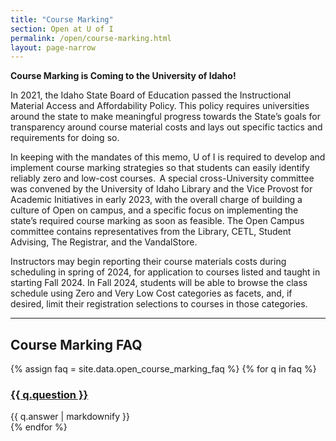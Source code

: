 ```yaml
---
title: "Course Marking"
section: Open at U of I
permalink: /open/course-marking.html
layout: page-narrow
---
```


**Course Marking is Coming to the University of Idaho!**

In 2021, the Idaho State Board of Education passed the Instructional Material Access and Affordability Policy. This policy requires universities around the state to make meaningful progress towards the State’s goals for transparency around course material costs and lays out specific tactics and requirements for doing so.

In keeping with the mandates of this memo, U of I is required to develop and implement course marking strategies so that students can easily identify reliably zero and low-cost courses.  A special cross-University committee was convened by the University of Idaho Library and the Vice Provost for Academic Initiatives in early 2023, with the overall charge of building a culture of Open on campus, and a specific focus on implementing the state’s required course marking as soon as feasible. The Open Campus committee contains representatives from the Library, CETL, Student Advising, The Registrar, and the VandalStore. 

Instructors may begin reporting their course materials costs during scheduling in spring of 2024, for application to courses listed and taught in starting Fall 2024. In Fall 2024, students will be able to browse the class schedule using Zero and Very Low Cost categories as facets, and, if desired, limit their registration selections to courses in those categories.

-------------

## Course Marking FAQ

{% assign faq = site.data.open_course_marking_faq %}
{% for q in faq %}
<div class="card my-3">
    <div class="card-header">
        <h3 class="h6 card-title mb-0">
            <a data-toggle="collapse" href="#collapse{{ forloop.index }}">{{ q.question }} <span class="fas fa-chevron-down smalltxt"></span></a>
        </h3>
    </div>
    <div id="collapse{{ forloop.index }}" class="collapse">
        <div class="card-body">{{ q.answer | markdownify }}</div>
    </div>
</div> 
{% endfor %}
